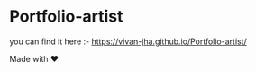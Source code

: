# Portfolio-artist
you can find it here :- https://vivan-jha.github.io/Portfolio-artist/

Made with :heart:
